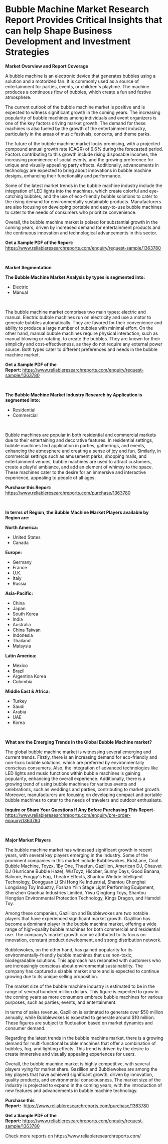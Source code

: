 <p><h1>Bubble Machine Market Research Report Provides Critical Insights that can help Shape Business Development and Investment Strategies</h1></p><p><strong>Market Overview and Report Coverage</strong></p>
<p><p>A bubble machine is an electronic device that generates bubbles using a solution and a motorized fan. It is commonly used as a source of entertainment for parties, events, or children's playtime. The machine produces a continuous flow of bubbles, which create a fun and festive atmosphere.</p><p>The current outlook of the bubble machine market is positive and is expected to witness significant growth in the coming years. The increasing popularity of bubble machines among individuals and event organizers is one of the key factors driving market growth. The demand for these machines is also fueled by the growth of the entertainment industry, particularly in the areas of music festivals, concerts, and theme parks.</p><p>The future of the bubble machine market looks promising, with a projected compound annual growth rate (CAGR) of 9.6% during the forecasted period. Factors contributing to this growth include rising disposable incomes, the increasing prominence of social events, and the growing preference for unique and visually appealing party effects. Additionally, advancements in technology are expected to bring about innovations in bubble machine designs, enhancing their functionality and performance.</p><p>Some of the latest market trends in the bubble machine industry include the integration of LED lights into the machines, which create colorful and eye-catching bubbles, and the use of eco-friendly bubble solutions to cater to the rising demand for environmentally sustainable products. Manufacturers are also focusing on developing portable and easy-to-use bubble machines to cater to the needs of consumers who prioritize convenience.</p><p>Overall, the bubble machine market is poised for substantial growth in the coming years, driven by increased demand for entertainment products and the continuous innovation and technological advancements in this sector.</p></p>
<p><strong>Get a Sample PDF of the Report:</strong> <a href="https://www.reliableresearchreports.com/enquiry/request-sample/1363780">https://www.reliableresearchreports.com/enquiry/request-sample/1363780</a></p>
<p>&nbsp;</p>
<p><strong>Market Segmentation</strong></p>
<p><strong>The Bubble Machine Market Analysis by types is segmented into:</strong></p>
<p><ul><li>Electric</li><li>Manual</li></ul></p>
<p>&nbsp;</p>
<p><p>The bubble machine market comprises two main types: electric and manual. Electric bubble machines run on electricity and use a motor to generate bubbles automatically. They are favored for their convenience and ability to produce a large number of bubbles with minimal effort. On the other hand, manual bubble machines require physical interaction, such as manual blowing or rotating, to create the bubbles. They are known for their simplicity and cost-effectiveness, as they do not require any external power source. Both types cater to different preferences and needs in the bubble machine market.</p></p>
<p><strong>Get a Sample PDF of the Report:</strong>&nbsp;<a href="https://www.reliableresearchreports.com/enquiry/request-sample/1363780">https://www.reliableresearchreports.com/enquiry/request-sample/1363780</a></p>
<p>&nbsp;</p>
<p><strong>The Bubble Machine Market Industry Research by Application is segmented into:</strong></p>
<p><ul><li>Residential</li><li>Commercial</li></ul></p>
<p>&nbsp;</p>
<p><p>Bubble machines are popular in both residential and commercial markets due to their entertaining and decorative features. In residential settings, bubble machines find application in parties, gatherings, and events, enhancing the atmosphere and creating a sense of joy and fun. Similarly, in commercial settings such as amusement parks, shopping malls, and entertainment venues, bubble machines are used to attract customers, create a playful ambiance, and add an element of whimsy to the space. These machines cater to the desire for an immersive and interactive experience, appealing to people of all ages.</p></p>
<p><strong>Purchase this Report:</strong>&nbsp; <a href="https://www.reliableresearchreports.com/purchase/1363780">https://www.reliableresearchreports.com/purchase/1363780</a></p>
<p>&nbsp;</p>
<p><strong>In terms of Region, the Bubble Machine Market Players available by Region are:</strong></p>
<p>
    <p> <strong> North America: </strong>
        <ul>
            <li>United States</li>
            <li>Canada</li>
        </ul>
        </p> 
    <p> <strong> Europe: </strong>
        <ul>
            <li>Germany</li>
            <li>France</li>
            <li>U.K.</li>
            <li>Italy</li>
            <li>Russia</li>
        </ul>
        </p> 
    <p> <strong> Asia-Pacific: </strong>
        <ul>
            <li>China</li>
            <li>Japan</li>
            <li>South Korea</li>
            <li>India</li>
            <li>Australia</li>
            <li>China Taiwan</li>
            <li>Indonesia</li>
            <li>Thailand</li>
            <li>Malaysia</li>
        </ul>
        </p> 
    <p> <strong> Latin America: </strong>
        <ul>
            <li>Mexico</li>
            <li>Brazil</li>
            <li>Argentina Korea</li>
            <li>Colombia</li>
        </ul>
        </p> 
    <p> <strong> Middle East & Africa: </strong>
        <ul>
            <li>Turkey</li>
            <li>Saudi</li>
            <li>Arabia</li>
            <li>UAE</li>
            <li>Korea</li>
        </ul>
    </p>
    </p>
<p>&nbsp;</p>
<p><strong>What are the Emerging Trends in the Global Bubble Machine market?</strong></p>
<p><p>The global bubble machine market is witnessing several emerging and current trends. Firstly, there is an increasing demand for eco-friendly and non-toxic bubble solutions, which are preferred by environmentally conscious consumers. Also, the integration of advanced technologies like LED lights and music functions within bubble machines is gaining popularity, enhancing the overall experience. Additionally, there is a growing trend of using bubble machines for various events and celebrations, such as weddings and parties, contributing to market growth. Moreover, manufacturers are focusing on developing compact and portable bubble machines to cater to the needs of travelers and outdoor enthusiasts.</p></p>
<p><strong>Inquire or Share Your Questions If Any Before Purchasing This Report</strong>- <a href="https://www.reliableresearchreports.com/enquiry/pre-order-enquiry/1363780">https://www.reliableresearchreports.com/enquiry/pre-order-enquiry/1363780</a></p>
<p>&nbsp;</p>
<p><strong>Major Market Players</strong></p>
<p><p>The bubble machine market has witnessed significant growth in recent years, with several key players emerging in the industry. Some of the prominent companies in this market include Bubblewokes, KidsLane, Cool Bubble Machine, Toyzx, 1By One, Theefun, Gazillion, American DJ, Chauvet DJ (Hurricane Bubble Haze), WisToyz, Hicober, Sunny Days, Good Banana, Balnore, Froggy's Fog, Theatre Effects, Shantou Wintide Intelligent Technology, Dongguan Li Shi Hong Ke Industrial, Shantou Chenghai Longxiang Toy Industry, Foshan Yilin Stage Light Performing Equipment, Shenzhen Qiaohua Industries Limited, Yiwu Qingtong Toys, Shantou Hongtian Environmental Protection Technology, Kings Dragon, and Hamdol Toy.</p><p>Among these companies, Gazillion and Bubblewokes are two notable players that have experienced significant market growth. Gazillion has become a dominant player in the bubble machine market, offering a wide range of high-quality bubble machines for both commercial and residential use. The company's market growth can be attributed to its focus on innovation, constant product development, and strong distribution network.</p><p>Bubblewokes, on the other hand, has gained popularity for its environmentally-friendly bubble machines that use non-toxic, biodegradable solutions. This approach has resonated with customers who are increasingly conscious about environmental sustainability. The company has captured a sizable market share and is expected to continue growing due to its unique selling proposition.</p><p>The market size of the bubble machine industry is estimated to be in the range of several hundred million dollars. This figure is expected to grow in the coming years as more consumers embrace bubble machines for various purposes, such as parties, events, and entertainment.</p><p>In terms of sales revenue, Gazillion is estimated to generate over $50 million annually, while Bubblewokes is expected to generate around $10 million. These figures are subject to fluctuation based on market dynamics and consumer demand.</p><p>Regarding the latest trends in the bubble machine market, there is a growing demand for multi-functional bubble machines that offer a combination of bubbles, fog, and lighting effects. This trend is driven by the desire to create immersive and visually appealing experiences for users.</p><p>Overall, the bubble machine market is highly competitive, with several players vying for market share. Gazillion and Bubblewokes are among the key players that have achieved significant growth, driven by innovation, quality products, and environmental consciousness. The market size of the industry is projected to expand in the coming years, with the introduction of new features and advancements in bubble machine technology.</p></p>
<p><strong>Purchase this Report:</strong>&nbsp;&nbsp;<a href="https://www.reliableresearchreports.com/purchase/1363780">https://www.reliableresearchreports.com/purchase/1363780</a></p>
<p></p>
<p><strong>Get a Sample PDF of the Report:</strong>&nbsp;<a href="https://www.reliableresearchreports.com/enquiry/request-sample/1363780">https://www.reliableresearchreports.com/enquiry/request-sample/1363780</a></p>
<p>Check more reports on https://www.reliableresearchreports.com/</p>